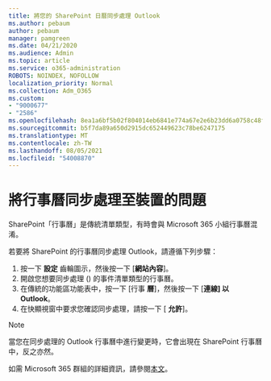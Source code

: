 ```yaml
---
title: 將您的 SharePoint 日曆同步處理 Outlook
ms.author: pebaum
author: pebaum
manager: pamgreen
ms.date: 04/21/2020
ms.audience: Admin
ms.topic: article
ms.service: o365-administration
ROBOTS: NOINDEX, NOFOLLOW
localization_priority: Normal
ms.collection: Adm_O365
ms.custom:
- "9000677"
- "2586"
ms.openlocfilehash: 8ea1a6bf5b02f804014eb6841e774a67e2e6b23dd6a0758c48f05271644f1601
ms.sourcegitcommit: b5f7da89a650d2915dc652449623c78be6247175
ms.translationtype: MT
ms.contentlocale: zh-TW
ms.lasthandoff: 08/05/2021
ms.locfileid: "54008870"
---
```

# <a name="issues-synchronizing-your-calendar-to-devices"></a>將行事曆同步處理至裝置的問題

SharePoint「行事曆」是傳統清單類型，有時會與 Microsoft 365 小組行事曆混淆。

若要將 SharePoint 的行事曆同步處理 Outlook，請遵循下列步驟：

1. 按一下 **設定** 齒輪圖示，然後按一下 [**網站內容**]。
2. 開啟您想要同步處理 () 的事件清單類型的行事曆。
3. 在傳統的功能區功能表中，按一下 [行事 **曆**]，然後按一下 [**連線] 以 Outlook**。
4. 在快顯視窗中要求您確認同步處理，請按一下 [ **允許**]。

>[!Note]
> 當您在同步處理的 Outlook 行事曆中進行變更時，它會出現在 SharePoint 行事曆中，反之亦然。

如需 Microsoft 365 群組的詳細資訊，請參閱[本文](https://support.office.com/article/Learn-about-Office-365-groups-b565caa1-5c40-40ef-9915-60fdb2d97fa2)。

